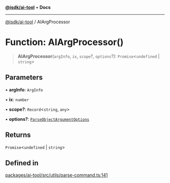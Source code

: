 [**@isdk/ai-tool**](../README.md) • **Docs**

***

[@isdk/ai-tool](../globals.md) / AIArgProcessor

# Function: AIArgProcessor()

> **AIArgProcessor**(`argInfo`, `ix`, `scope`?, `options`?): `Promise`\<`undefined` \| `string`\>

## Parameters

• **argInfo**: `ArgInfo`

• **ix**: `number`

• **scope?**: `Record`\<`string`, `any`\>

• **options?**: [`ParseObjectArgumentOptions`](../interfaces/ParseObjectArgumentOptions.md)

## Returns

`Promise`\<`undefined` \| `string`\>

## Defined in

[packages/ai-tool/src/utils/parse-command.ts:141](https://github.com/isdk/ai-tool.js/blob/e324043799402aa2caa41711a9168487ab85c166/src/utils/parse-command.ts#L141)
